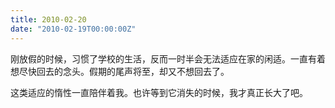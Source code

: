 ```yaml
---
title: 2010-02-20
date: "2010-02-19T00:00:00Z"
---
```


刚放假的时候，习惯了学校的生活，反而一时半会无法适应在家的闲适。一直有着想尽快回去的念头。假期的尾声将至，却又不想回去了。

这类适应的惰性一直陪伴着我。也许等到它消失的时候，我才真正长大了吧。